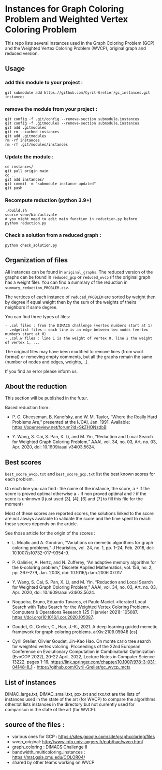 # Instances for Graph Coloring Problem and Weighted Vertex Coloring Problem

This repo lists several instances used in the Graph Coloring Problem (GCP) and the Weighted Vertex Coloring Problem (WVCP), original graph and reduced version.

## Usage

### add this module to your project :

    git submodule add https://github.com/Cyril-Grelier/gc_instances.git instances

### remove the module from your project :

    git config -f .git/config --remove-section submodule.instances
    git config -f .gitmodules --remove-section submodule.instances
    git add .gitmodules
    git rm --cached instances
    git add .gitmodules
    rm -rf instances
    rm -rf .git/modules/instances

### Update the module :

    cd instances/
    git pull origin main
    cd ..
    git add instances/
    git commit -m "submodule instance updated"
    git push

### Recompute reduction (python 3.9+)

    ./build.sh
    source venv/bin/activate
    # you might need to edit main function in reduction.py before
    python reduction.py

### Check a solution from a reduced graph :

    python check_solution.py

## Organization of files

All instances can be found in `original_graphs`. The reduced version of the graphs can be found in `reduced_gcp` or `reduced_wvcp` (if the original graph has a weight file). You can find a summary of the reduction in `summary_reduction_PROBLEM.csv`.

The vertices of each instance of `reduced_PROBLEM` are sorted by weight then by degree if equal weight then by the sum of the weights of theirs neighbors if same degree.

You can find three types of files:

    - .col files : from the DIMACS challenge (vertex numbers start at 1)
    - .edgelist files : each line is an edge between two nodes (vertex numbers start at 0)
    - .col.w files : line 1 is the weight of vertex 0, line 2 the weight of vertex 1, ...

The original files may have been modified to remove lines (from wcol format) or removing empty comments, but all the graphs remain the same (number of nodes and edges, weights,...).

If you find an error please inform us.

## About the reduction

This section will be published in the futur.

Based reduction from :

- P. C. Cheeseman, B. Kanefsky, and W. M. Taylor, “Where the Really Hard Problems Are,” presented at the IJCAI, Jan. 1991. Available: https://openreview.net/forum?id=SkZHONzdbB

- Y. Wang, S. Cai, S. Pan, X. Li, and M. Yin, “Reduction and Local Search for Weighted Graph Coloring Problem,” AAAI, vol. 34, no. 03, Art. no. 03, Apr. 2020, doi: 10.1609/aaai.v34i03.5624.

## Best scores

`best_score_wvcp.txt` and `best_score_gcp.txt` list the best known scores for each problem.

On each line you can find : the name of the instance, the score, a `*` if the score is proved optimal otherwise a `-` if non proved optimal and `?` if the score is unknown (I just used [3], [4], [6] and [7] to fill this file for the moment)

Most of these scores are reported scores, the solutions linked to the score are not always available to validate the score and the time spent to reach these scores depends on the article.

See those article for the origin of the scores :

- L. Moalic and A. Gondran, “Variations on memetic algorithms for graph coloring problems,” J Heuristics, vol. 24, no. 1, pp. 1–24, Feb. 2018, doi: 10.1007/s10732-017-9354-9.

- P. Galinier, A. Hertz, and N. Zufferey, “An adaptive memory algorithm for the k-coloring problem,” Discrete Applied Mathematics, vol. 156, no. 2, pp. 267–279, Jan. 2008, doi: 10.1016/j.dam.2006.07.017.

- Y. Wang, S. Cai, S. Pan, X. Li, and M. Yin, “Reduction and Local Search for Weighted Graph Coloring Problem,” AAAI, vol. 34, no. 03, Art. no. 03, Apr. 2020, doi: 10.1609/aaai.v34i03.5624.

- Nogueira, Bruno, Eduardo Tavares, et Paulo Maciel. «Iterated Local Search with Tabu Search for the Weighted Vertex Coloring Problem». Computers & Operations Research 125 (1 janvier 2021): 105087. https://doi.org/10.1016/j.cor.2020.105087.

- Goudet, O., Grelier, C., Hao, J.-K., 2021. A deep learning guided memetic framework for graph coloring problems. arXiv:2109.05948 [cs]

- Cyril Grelier, Olivier Goudet, Jin-Kao Hao. On monte carlo tree search for weighted vertex voloring. Proceedings of the 22nd European Conference on Evolutionary Computation in Combinatorial Optimization (EvoCOP 2022), 20-22 April, 2022, Lecture Notes in Computer Science 13222, pages 1-16. https://link.springer.com/chapter/10.1007/978-3-031-04148-8_1 - https://github.com/Cyril-Grelier/gc_wvcp_mcts

## List of instances

DIMAC_large.txt, DIMAC_small.txt, pxx.txt and rxx.txt are the lists of instances used in the state of the art (for WVCP) to compare the algorithms. other.txt lists instances in the directory but not currently used for comparison in the state of the art (for WVCP).

## source of the files :

- various ones for GCP : https://sites.google.com/site/graphcoloring/files
- wvcp_original: http://www.info.univ-angers.fr/pub/hao/wvcp.html
- graph_coloring : DIMACS Challenge II
- bandwidth_multicoloring_instances : https://mat.gsia.cmu.edu/COLOR04/
- shared by other teams working on WVCP

